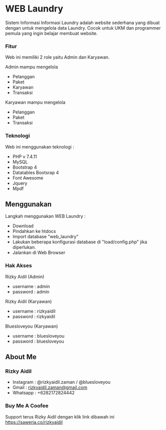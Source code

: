 # WEB Laundry
Sistem Informasi Informasi Laundry adalah website sederhana yang dibuat dengan untuk mengelola data Laundry. Cocok untuk UKM dan programmer pemula yang ingin belajar membuat website.

### Fitur

Web ini memiliki 2 role yaitu Admin dan Karyawan.

Admin mampu mengelola
  - Pelanggan
  - Paket
  - Karyawan
  - Transaksi
 
Karyawan mampu mengelola
  - Pelanggan
  - Paket
  - Transaksi

### Teknologi

Web ini menggunakan teknologi :
  - PHP v 7.4.11
  - MySQL
  - Bootstrap 4
  - Datatables Bootsrap 4
  - Font Awesome
  - Jquery
  - Mpdf
  
## Menggunakan 

Langkah menggunakan WEB Laundry :
  - Download
  - Pindahkan ke htdocs
  - Import database "web_laundry"
  - Lakukan beberapa konfigurasi database di "load/config.php" jika diperlukan.
  - Jalankan di Web Browser

### Hak Akses

Rizky Aidil (Admin)
- username : admin
- password : admin

Rizky Aidil (Karyawan)
- username : rizkyaidil
- password : rizkyaidil

Bluesloveyou (Karyawan)
- username : bluesloveyou
- password : bluesloveyou


## About Me

### Rizky Aidil
- Instagram : @rizkyaidil.zaman / @bluesloveyou
- Gmail     : rizkyaidil.zaman@gmail.com
- Whatsapp  : +6282172824442

### Buy Me A Coofee
Support terus Rizky Aidil dengan klik link dibawah ini
https://saweria.co/rizkyaidil
